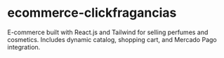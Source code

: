 # ecommerce-clickfragancias
E-commerce built with React.js and Tailwind for selling perfumes and cosmetics. Includes dynamic catalog, shopping cart, and Mercado Pago integration.
